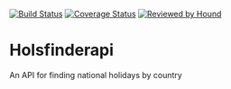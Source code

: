 [![Build Status](https://travis-ci.com/Kaytbode/holsfinderapi.svg?branch=develop)](https://travis-ci.com/Kaytbode/holsfinderapi)
[![Coverage Status](https://coveralls.io/repos/github/Kaytbode/holsfinderapi/badge.svg)](https://coveralls.io/github/Kaytbode/holsfinderapi)
[![Reviewed by Hound](https://img.shields.io/badge/Reviewed_by-Hound-8E64B0.svg)](https://houndci.com)  
# Holsfinderapi
An API for finding national holidays by country